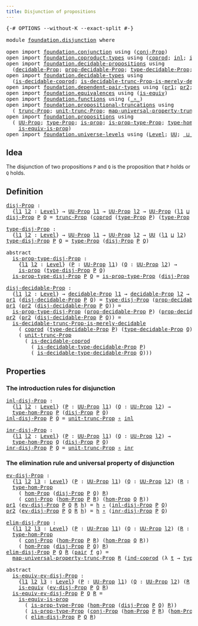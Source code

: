 ```yaml
---
title: Disjunction of propositions
---
```


<pre class="Agda"><a id="53" class="Symbol">{-#</a> <a id="57" class="Keyword">OPTIONS</a> <a id="65" class="Pragma">--without-K</a> <a id="77" class="Pragma">--exact-split</a> <a id="91" class="Symbol">#-}</a>

<a id="96" class="Keyword">module</a> <a id="103" href="foundation.disjunction.html" class="Module">foundation.disjunction</a> <a id="126" class="Keyword">where</a>

<a id="133" class="Keyword">open</a> <a id="138" class="Keyword">import</a> <a id="145" href="foundation.conjunction.html" class="Module">foundation.conjunction</a> <a id="168" class="Keyword">using</a> <a id="174" class="Symbol">(</a><a id="175" href="foundation.conjunction.html#706" class="Function">conj-Prop</a><a id="184" class="Symbol">)</a>
<a id="186" class="Keyword">open</a> <a id="191" class="Keyword">import</a> <a id="198" href="foundation.coproduct-types.html" class="Module">foundation.coproduct-types</a> <a id="225" class="Keyword">using</a> <a id="231" class="Symbol">(</a><a id="232" href="foundation.coproduct-types.html#1182" class="Datatype">coprod</a><a id="238" class="Symbol">;</a> <a id="240" href="foundation.coproduct-types.html#1253" class="InductiveConstructor">inl</a><a id="243" class="Symbol">;</a> <a id="245" href="foundation.coproduct-types.html#1276" class="InductiveConstructor">inr</a><a id="248" class="Symbol">;</a> <a id="250" href="foundation.coproduct-types.html#1298" class="Function">ind-coprod</a><a id="260" class="Symbol">)</a>
<a id="262" class="Keyword">open</a> <a id="267" class="Keyword">import</a> <a id="274" href="foundation.decidable-propositions.html" class="Module">foundation.decidable-propositions</a> <a id="308" class="Keyword">using</a>
  <a id="316" class="Symbol">(</a><a id="317" href="foundation.decidable-propositions.html#2032" class="Function">decidable-Prop</a><a id="331" class="Symbol">;</a> <a id="333" href="foundation.decidable-propositions.html#2181" class="Function">prop-decidable-Prop</a><a id="352" class="Symbol">;</a> <a id="354" href="foundation.decidable-propositions.html#2290" class="Function">type-decidable-Prop</a><a id="373" class="Symbol">;</a> <a id="375" href="foundation.decidable-propositions.html#2520" class="Function">is-decidable-type-decidable-Prop</a><a id="407" class="Symbol">)</a>
<a id="409" class="Keyword">open</a> <a id="414" class="Keyword">import</a> <a id="421" href="foundation.decidable-types.html" class="Module">foundation.decidable-types</a> <a id="448" class="Keyword">using</a>
  <a id="456" class="Symbol">(</a><a id="457" href="foundation.decidable-types.html#2966" class="Function">is-decidable-coprod</a><a id="476" class="Symbol">;</a> <a id="478" href="foundation.decidable-types.html#8486" class="Function">is-decidable-trunc-Prop-is-merely-decidable</a><a id="521" class="Symbol">)</a>
<a id="523" class="Keyword">open</a> <a id="528" class="Keyword">import</a> <a id="535" href="foundation.dependent-pair-types.html" class="Module">foundation.dependent-pair-types</a> <a id="567" class="Keyword">using</a> <a id="573" class="Symbol">(</a><a id="574" href="foundation-core.dependent-pair-types.html#605" class="Field">pr1</a><a id="577" class="Symbol">;</a> <a id="579" href="foundation-core.dependent-pair-types.html#617" class="Field">pr2</a><a id="582" class="Symbol">;</a> <a id="584" href="foundation-core.dependent-pair-types.html#588" class="InductiveConstructor">pair</a><a id="588" class="Symbol">)</a>
<a id="590" class="Keyword">open</a> <a id="595" class="Keyword">import</a> <a id="602" href="foundation.equivalences.html" class="Module">foundation.equivalences</a> <a id="626" class="Keyword">using</a> <a id="632" class="Symbol">(</a><a id="633" href="foundation-core.equivalences.html#1556" class="Function">is-equiv</a><a id="641" class="Symbol">)</a>
<a id="643" class="Keyword">open</a> <a id="648" class="Keyword">import</a> <a id="655" href="foundation.functions.html" class="Module">foundation.functions</a> <a id="676" class="Keyword">using</a> <a id="682" class="Symbol">(</a><a id="683" href="foundation-core.functions.html#420" class="Function Operator">_∘_</a><a id="686" class="Symbol">)</a>
<a id="688" class="Keyword">open</a> <a id="693" class="Keyword">import</a> <a id="700" href="foundation.propositional-truncations.html" class="Module">foundation.propositional-truncations</a> <a id="737" class="Keyword">using</a>
  <a id="745" class="Symbol">(</a> <a id="747" href="foundation.propositional-truncations.html#2546" class="Function">trunc-Prop</a><a id="757" class="Symbol">;</a> <a id="759" href="foundation.propositional-truncations.html#2132" class="Function">unit-trunc-Prop</a><a id="774" class="Symbol">;</a> <a id="776" href="foundation.propositional-truncations.html#5252" class="Function">map-universal-property-trunc-Prop</a><a id="809" class="Symbol">)</a>
<a id="811" class="Keyword">open</a> <a id="816" class="Keyword">import</a> <a id="823" href="foundation.propositions.html" class="Module">foundation.propositions</a> <a id="847" class="Keyword">using</a>
  <a id="855" class="Symbol">(</a> <a id="857" href="foundation-core.propositions.html#1393" class="Function">UU-Prop</a><a id="864" class="Symbol">;</a> <a id="866" href="foundation-core.propositions.html#1495" class="Function">type-Prop</a><a id="875" class="Symbol">;</a> <a id="877" href="foundation-core.propositions.html#1309" class="Function">is-prop</a><a id="884" class="Symbol">;</a> <a id="886" href="foundation-core.propositions.html#1562" class="Function">is-prop-type-Prop</a><a id="903" class="Symbol">;</a> <a id="905" href="foundation-core.propositions.html#8476" class="Function">type-hom-Prop</a><a id="918" class="Symbol">;</a> <a id="920" href="foundation-core.propositions.html#8796" class="Function">hom-Prop</a><a id="928" class="Symbol">;</a>
    <a id="934" href="foundation-core.propositions.html#3693" class="Function">is-equiv-is-prop</a><a id="950" class="Symbol">)</a>
<a id="952" class="Keyword">open</a> <a id="957" class="Keyword">import</a> <a id="964" href="foundation.universe-levels.html" class="Module">foundation.universe-levels</a> <a id="991" class="Keyword">using</a> <a id="997" class="Symbol">(</a><a id="998" href="Agda.Primitive.html#597" class="Postulate">Level</a><a id="1003" class="Symbol">;</a> <a id="1005" href="foundation-core.universe-levels.html#235" class="Primitive">UU</a><a id="1007" class="Symbol">;</a> <a id="1009" href="Agda.Primitive.html#810" class="Primitive Operator">_⊔_</a><a id="1012" class="Symbol">)</a>
</pre>
## Idea

The disjunction of two propositions `P` and `Q` is the proposition that `P` holds or `Q` holds.

## Definition

<pre class="Agda"><a id="disj-Prop"></a><a id="1148" href="foundation.disjunction.html#1148" class="Function">disj-Prop</a> <a id="1158" class="Symbol">:</a>
  <a id="1162" class="Symbol">{</a><a id="1163" href="foundation.disjunction.html#1163" class="Bound">l1</a> <a id="1166" href="foundation.disjunction.html#1166" class="Bound">l2</a> <a id="1169" class="Symbol">:</a> <a id="1171" href="Agda.Primitive.html#597" class="Postulate">Level</a><a id="1176" class="Symbol">}</a> <a id="1178" class="Symbol">→</a> <a id="1180" href="foundation-core.propositions.html#1393" class="Function">UU-Prop</a> <a id="1188" href="foundation.disjunction.html#1163" class="Bound">l1</a> <a id="1191" class="Symbol">→</a> <a id="1193" href="foundation-core.propositions.html#1393" class="Function">UU-Prop</a> <a id="1201" href="foundation.disjunction.html#1166" class="Bound">l2</a> <a id="1204" class="Symbol">→</a> <a id="1206" href="foundation-core.propositions.html#1393" class="Function">UU-Prop</a> <a id="1214" class="Symbol">(</a><a id="1215" href="foundation.disjunction.html#1163" class="Bound">l1</a> <a id="1218" href="Agda.Primitive.html#810" class="Primitive Operator">⊔</a> <a id="1220" href="foundation.disjunction.html#1166" class="Bound">l2</a><a id="1222" class="Symbol">)</a>
<a id="1224" href="foundation.disjunction.html#1148" class="Function">disj-Prop</a> <a id="1234" href="foundation.disjunction.html#1234" class="Bound">P</a> <a id="1236" href="foundation.disjunction.html#1236" class="Bound">Q</a> <a id="1238" class="Symbol">=</a> <a id="1240" href="foundation.propositional-truncations.html#2546" class="Function">trunc-Prop</a> <a id="1251" class="Symbol">(</a><a id="1252" href="foundation.coproduct-types.html#1182" class="Datatype">coprod</a> <a id="1259" class="Symbol">(</a><a id="1260" href="foundation-core.propositions.html#1495" class="Function">type-Prop</a> <a id="1270" href="foundation.disjunction.html#1234" class="Bound">P</a><a id="1271" class="Symbol">)</a> <a id="1273" class="Symbol">(</a><a id="1274" href="foundation-core.propositions.html#1495" class="Function">type-Prop</a> <a id="1284" href="foundation.disjunction.html#1236" class="Bound">Q</a><a id="1285" class="Symbol">))</a>

<a id="type-disj-Prop"></a><a id="1289" href="foundation.disjunction.html#1289" class="Function">type-disj-Prop</a> <a id="1304" class="Symbol">:</a>
  <a id="1308" class="Symbol">{</a><a id="1309" href="foundation.disjunction.html#1309" class="Bound">l1</a> <a id="1312" href="foundation.disjunction.html#1312" class="Bound">l2</a> <a id="1315" class="Symbol">:</a> <a id="1317" href="Agda.Primitive.html#597" class="Postulate">Level</a><a id="1322" class="Symbol">}</a> <a id="1324" class="Symbol">→</a> <a id="1326" href="foundation-core.propositions.html#1393" class="Function">UU-Prop</a> <a id="1334" href="foundation.disjunction.html#1309" class="Bound">l1</a> <a id="1337" class="Symbol">→</a> <a id="1339" href="foundation-core.propositions.html#1393" class="Function">UU-Prop</a> <a id="1347" href="foundation.disjunction.html#1312" class="Bound">l2</a> <a id="1350" class="Symbol">→</a> <a id="1352" href="foundation-core.universe-levels.html#235" class="Primitive">UU</a> <a id="1355" class="Symbol">(</a><a id="1356" href="foundation.disjunction.html#1309" class="Bound">l1</a> <a id="1359" href="Agda.Primitive.html#810" class="Primitive Operator">⊔</a> <a id="1361" href="foundation.disjunction.html#1312" class="Bound">l2</a><a id="1363" class="Symbol">)</a>
<a id="1365" href="foundation.disjunction.html#1289" class="Function">type-disj-Prop</a> <a id="1380" href="foundation.disjunction.html#1380" class="Bound">P</a> <a id="1382" href="foundation.disjunction.html#1382" class="Bound">Q</a> <a id="1384" class="Symbol">=</a> <a id="1386" href="foundation-core.propositions.html#1495" class="Function">type-Prop</a> <a id="1396" class="Symbol">(</a><a id="1397" href="foundation.disjunction.html#1148" class="Function">disj-Prop</a> <a id="1407" href="foundation.disjunction.html#1380" class="Bound">P</a> <a id="1409" href="foundation.disjunction.html#1382" class="Bound">Q</a><a id="1410" class="Symbol">)</a>

<a id="1413" class="Keyword">abstract</a>
  <a id="is-prop-type-disj-Prop"></a><a id="1424" href="foundation.disjunction.html#1424" class="Function">is-prop-type-disj-Prop</a> <a id="1447" class="Symbol">:</a>
    <a id="1453" class="Symbol">{</a><a id="1454" href="foundation.disjunction.html#1454" class="Bound">l1</a> <a id="1457" href="foundation.disjunction.html#1457" class="Bound">l2</a> <a id="1460" class="Symbol">:</a> <a id="1462" href="Agda.Primitive.html#597" class="Postulate">Level</a><a id="1467" class="Symbol">}</a> <a id="1469" class="Symbol">(</a><a id="1470" href="foundation.disjunction.html#1470" class="Bound">P</a> <a id="1472" class="Symbol">:</a> <a id="1474" href="foundation-core.propositions.html#1393" class="Function">UU-Prop</a> <a id="1482" href="foundation.disjunction.html#1454" class="Bound">l1</a><a id="1484" class="Symbol">)</a> <a id="1486" class="Symbol">(</a><a id="1487" href="foundation.disjunction.html#1487" class="Bound">Q</a> <a id="1489" class="Symbol">:</a> <a id="1491" href="foundation-core.propositions.html#1393" class="Function">UU-Prop</a> <a id="1499" href="foundation.disjunction.html#1457" class="Bound">l2</a><a id="1501" class="Symbol">)</a> <a id="1503" class="Symbol">→</a>
    <a id="1509" href="foundation-core.propositions.html#1309" class="Function">is-prop</a> <a id="1517" class="Symbol">(</a><a id="1518" href="foundation.disjunction.html#1289" class="Function">type-disj-Prop</a> <a id="1533" href="foundation.disjunction.html#1470" class="Bound">P</a> <a id="1535" href="foundation.disjunction.html#1487" class="Bound">Q</a><a id="1536" class="Symbol">)</a>
  <a id="1540" href="foundation.disjunction.html#1424" class="Function">is-prop-type-disj-Prop</a> <a id="1563" href="foundation.disjunction.html#1563" class="Bound">P</a> <a id="1565" href="foundation.disjunction.html#1565" class="Bound">Q</a> <a id="1567" class="Symbol">=</a> <a id="1569" href="foundation-core.propositions.html#1562" class="Function">is-prop-type-Prop</a> <a id="1587" class="Symbol">(</a><a id="1588" href="foundation.disjunction.html#1148" class="Function">disj-Prop</a> <a id="1598" href="foundation.disjunction.html#1563" class="Bound">P</a> <a id="1600" href="foundation.disjunction.html#1565" class="Bound">Q</a><a id="1601" class="Symbol">)</a>

<a id="disj-decidable-Prop"></a><a id="1604" href="foundation.disjunction.html#1604" class="Function">disj-decidable-Prop</a> <a id="1624" class="Symbol">:</a> 
  <a id="1629" class="Symbol">{</a><a id="1630" href="foundation.disjunction.html#1630" class="Bound">l1</a> <a id="1633" href="foundation.disjunction.html#1633" class="Bound">l2</a> <a id="1636" class="Symbol">:</a> <a id="1638" href="Agda.Primitive.html#597" class="Postulate">Level</a><a id="1643" class="Symbol">}</a> <a id="1645" class="Symbol">→</a> <a id="1647" href="foundation.decidable-propositions.html#2032" class="Function">decidable-Prop</a> <a id="1662" href="foundation.disjunction.html#1630" class="Bound">l1</a> <a id="1665" class="Symbol">→</a> <a id="1667" href="foundation.decidable-propositions.html#2032" class="Function">decidable-Prop</a> <a id="1682" href="foundation.disjunction.html#1633" class="Bound">l2</a> <a id="1685" class="Symbol">→</a> <a id="1687" href="foundation.decidable-propositions.html#2032" class="Function">decidable-Prop</a> <a id="1702" class="Symbol">(</a><a id="1703" href="foundation.disjunction.html#1630" class="Bound">l1</a> <a id="1706" href="Agda.Primitive.html#810" class="Primitive Operator">⊔</a> <a id="1708" href="foundation.disjunction.html#1633" class="Bound">l2</a><a id="1710" class="Symbol">)</a>
<a id="1712" href="foundation-core.dependent-pair-types.html#605" class="Field">pr1</a> <a id="1716" class="Symbol">(</a><a id="1717" href="foundation.disjunction.html#1604" class="Function">disj-decidable-Prop</a> <a id="1737" href="foundation.disjunction.html#1737" class="Bound">P</a> <a id="1739" href="foundation.disjunction.html#1739" class="Bound">Q</a><a id="1740" class="Symbol">)</a> <a id="1742" class="Symbol">=</a> <a id="1744" href="foundation.disjunction.html#1289" class="Function">type-disj-Prop</a> <a id="1759" class="Symbol">(</a><a id="1760" href="foundation.decidable-propositions.html#2181" class="Function">prop-decidable-Prop</a> <a id="1780" href="foundation.disjunction.html#1737" class="Bound">P</a><a id="1781" class="Symbol">)</a> <a id="1783" class="Symbol">(</a><a id="1784" href="foundation.decidable-propositions.html#2181" class="Function">prop-decidable-Prop</a> <a id="1804" href="foundation.disjunction.html#1739" class="Bound">Q</a><a id="1805" class="Symbol">)</a>
<a id="1807" href="foundation-core.dependent-pair-types.html#605" class="Field">pr1</a> <a id="1811" class="Symbol">(</a><a id="1812" href="foundation-core.dependent-pair-types.html#617" class="Field">pr2</a> <a id="1816" class="Symbol">(</a><a id="1817" href="foundation.disjunction.html#1604" class="Function">disj-decidable-Prop</a> <a id="1837" href="foundation.disjunction.html#1837" class="Bound">P</a> <a id="1839" href="foundation.disjunction.html#1839" class="Bound">Q</a><a id="1840" class="Symbol">))</a> <a id="1843" class="Symbol">=</a>
  <a id="1847" href="foundation.disjunction.html#1424" class="Function">is-prop-type-disj-Prop</a> <a id="1870" class="Symbol">(</a><a id="1871" href="foundation.decidable-propositions.html#2181" class="Function">prop-decidable-Prop</a> <a id="1891" href="foundation.disjunction.html#1837" class="Bound">P</a><a id="1892" class="Symbol">)</a> <a id="1894" class="Symbol">(</a><a id="1895" href="foundation.decidable-propositions.html#2181" class="Function">prop-decidable-Prop</a> <a id="1915" href="foundation.disjunction.html#1839" class="Bound">Q</a><a id="1916" class="Symbol">)</a>
<a id="1918" href="foundation-core.dependent-pair-types.html#617" class="Field">pr2</a> <a id="1922" class="Symbol">(</a><a id="1923" href="foundation-core.dependent-pair-types.html#617" class="Field">pr2</a> <a id="1927" class="Symbol">(</a><a id="1928" href="foundation.disjunction.html#1604" class="Function">disj-decidable-Prop</a> <a id="1948" href="foundation.disjunction.html#1948" class="Bound">P</a> <a id="1950" href="foundation.disjunction.html#1950" class="Bound">Q</a><a id="1951" class="Symbol">))</a> <a id="1954" class="Symbol">=</a>
  <a id="1958" href="foundation.decidable-types.html#8486" class="Function">is-decidable-trunc-Prop-is-merely-decidable</a>
    <a id="2006" class="Symbol">(</a> <a id="2008" href="foundation.coproduct-types.html#1182" class="Datatype">coprod</a> <a id="2015" class="Symbol">(</a><a id="2016" href="foundation.decidable-propositions.html#2290" class="Function">type-decidable-Prop</a> <a id="2036" href="foundation.disjunction.html#1948" class="Bound">P</a><a id="2037" class="Symbol">)</a> <a id="2039" class="Symbol">(</a><a id="2040" href="foundation.decidable-propositions.html#2290" class="Function">type-decidable-Prop</a> <a id="2060" href="foundation.disjunction.html#1950" class="Bound">Q</a><a id="2061" class="Symbol">))</a>
    <a id="2068" class="Symbol">(</a> <a id="2070" href="foundation.propositional-truncations.html#2132" class="Function">unit-trunc-Prop</a>
      <a id="2092" class="Symbol">(</a> <a id="2094" href="foundation.decidable-types.html#2966" class="Function">is-decidable-coprod</a>
        <a id="2122" class="Symbol">(</a> <a id="2124" href="foundation.decidable-propositions.html#2520" class="Function">is-decidable-type-decidable-Prop</a> <a id="2157" href="foundation.disjunction.html#1948" class="Bound">P</a><a id="2158" class="Symbol">)</a>
        <a id="2168" class="Symbol">(</a> <a id="2170" href="foundation.decidable-propositions.html#2520" class="Function">is-decidable-type-decidable-Prop</a> <a id="2203" href="foundation.disjunction.html#1950" class="Bound">Q</a><a id="2204" class="Symbol">)))</a>
</pre>
## Properties

### The introduction rules for disjunction

<pre class="Agda"><a id="inl-disj-Prop"></a><a id="2280" href="foundation.disjunction.html#2280" class="Function">inl-disj-Prop</a> <a id="2294" class="Symbol">:</a>
  <a id="2298" class="Symbol">{</a><a id="2299" href="foundation.disjunction.html#2299" class="Bound">l1</a> <a id="2302" href="foundation.disjunction.html#2302" class="Bound">l2</a> <a id="2305" class="Symbol">:</a> <a id="2307" href="Agda.Primitive.html#597" class="Postulate">Level</a><a id="2312" class="Symbol">}</a> <a id="2314" class="Symbol">(</a><a id="2315" href="foundation.disjunction.html#2315" class="Bound">P</a> <a id="2317" class="Symbol">:</a> <a id="2319" href="foundation-core.propositions.html#1393" class="Function">UU-Prop</a> <a id="2327" href="foundation.disjunction.html#2299" class="Bound">l1</a><a id="2329" class="Symbol">)</a> <a id="2331" class="Symbol">(</a><a id="2332" href="foundation.disjunction.html#2332" class="Bound">Q</a> <a id="2334" class="Symbol">:</a> <a id="2336" href="foundation-core.propositions.html#1393" class="Function">UU-Prop</a> <a id="2344" href="foundation.disjunction.html#2302" class="Bound">l2</a><a id="2346" class="Symbol">)</a> <a id="2348" class="Symbol">→</a>
  <a id="2352" href="foundation-core.propositions.html#8476" class="Function">type-hom-Prop</a> <a id="2366" href="foundation.disjunction.html#2315" class="Bound">P</a> <a id="2368" class="Symbol">(</a><a id="2369" href="foundation.disjunction.html#1148" class="Function">disj-Prop</a> <a id="2379" href="foundation.disjunction.html#2315" class="Bound">P</a> <a id="2381" href="foundation.disjunction.html#2332" class="Bound">Q</a><a id="2382" class="Symbol">)</a>
<a id="2384" href="foundation.disjunction.html#2280" class="Function">inl-disj-Prop</a> <a id="2398" href="foundation.disjunction.html#2398" class="Bound">P</a> <a id="2400" href="foundation.disjunction.html#2400" class="Bound">Q</a> <a id="2402" class="Symbol">=</a> <a id="2404" href="foundation.propositional-truncations.html#2132" class="Function">unit-trunc-Prop</a> <a id="2420" href="foundation-core.functions.html#420" class="Function Operator">∘</a> <a id="2422" href="foundation.coproduct-types.html#1253" class="InductiveConstructor">inl</a>

<a id="inr-disj-Prop"></a><a id="2427" href="foundation.disjunction.html#2427" class="Function">inr-disj-Prop</a> <a id="2441" class="Symbol">:</a>
  <a id="2445" class="Symbol">{</a><a id="2446" href="foundation.disjunction.html#2446" class="Bound">l1</a> <a id="2449" href="foundation.disjunction.html#2449" class="Bound">l2</a> <a id="2452" class="Symbol">:</a> <a id="2454" href="Agda.Primitive.html#597" class="Postulate">Level</a><a id="2459" class="Symbol">}</a> <a id="2461" class="Symbol">(</a><a id="2462" href="foundation.disjunction.html#2462" class="Bound">P</a> <a id="2464" class="Symbol">:</a> <a id="2466" href="foundation-core.propositions.html#1393" class="Function">UU-Prop</a> <a id="2474" href="foundation.disjunction.html#2446" class="Bound">l1</a><a id="2476" class="Symbol">)</a> <a id="2478" class="Symbol">(</a><a id="2479" href="foundation.disjunction.html#2479" class="Bound">Q</a> <a id="2481" class="Symbol">:</a> <a id="2483" href="foundation-core.propositions.html#1393" class="Function">UU-Prop</a> <a id="2491" href="foundation.disjunction.html#2449" class="Bound">l2</a><a id="2493" class="Symbol">)</a> <a id="2495" class="Symbol">→</a>
  <a id="2499" href="foundation-core.propositions.html#8476" class="Function">type-hom-Prop</a> <a id="2513" href="foundation.disjunction.html#2479" class="Bound">Q</a> <a id="2515" class="Symbol">(</a><a id="2516" href="foundation.disjunction.html#1148" class="Function">disj-Prop</a> <a id="2526" href="foundation.disjunction.html#2462" class="Bound">P</a> <a id="2528" href="foundation.disjunction.html#2479" class="Bound">Q</a><a id="2529" class="Symbol">)</a>
<a id="2531" href="foundation.disjunction.html#2427" class="Function">inr-disj-Prop</a> <a id="2545" href="foundation.disjunction.html#2545" class="Bound">P</a> <a id="2547" href="foundation.disjunction.html#2547" class="Bound">Q</a> <a id="2549" class="Symbol">=</a> <a id="2551" href="foundation.propositional-truncations.html#2132" class="Function">unit-trunc-Prop</a> <a id="2567" href="foundation-core.functions.html#420" class="Function Operator">∘</a> <a id="2569" href="foundation.coproduct-types.html#1276" class="InductiveConstructor">inr</a>
</pre>
### The elimination rule and universal property of disjunction

<pre class="Agda"><a id="ev-disj-Prop"></a><a id="2650" href="foundation.disjunction.html#2650" class="Function">ev-disj-Prop</a> <a id="2663" class="Symbol">:</a>
  <a id="2667" class="Symbol">{</a><a id="2668" href="foundation.disjunction.html#2668" class="Bound">l1</a> <a id="2671" href="foundation.disjunction.html#2671" class="Bound">l2</a> <a id="2674" href="foundation.disjunction.html#2674" class="Bound">l3</a> <a id="2677" class="Symbol">:</a> <a id="2679" href="Agda.Primitive.html#597" class="Postulate">Level</a><a id="2684" class="Symbol">}</a> <a id="2686" class="Symbol">(</a><a id="2687" href="foundation.disjunction.html#2687" class="Bound">P</a> <a id="2689" class="Symbol">:</a> <a id="2691" href="foundation-core.propositions.html#1393" class="Function">UU-Prop</a> <a id="2699" href="foundation.disjunction.html#2668" class="Bound">l1</a><a id="2701" class="Symbol">)</a> <a id="2703" class="Symbol">(</a><a id="2704" href="foundation.disjunction.html#2704" class="Bound">Q</a> <a id="2706" class="Symbol">:</a> <a id="2708" href="foundation-core.propositions.html#1393" class="Function">UU-Prop</a> <a id="2716" href="foundation.disjunction.html#2671" class="Bound">l2</a><a id="2718" class="Symbol">)</a> <a id="2720" class="Symbol">(</a><a id="2721" href="foundation.disjunction.html#2721" class="Bound">R</a> <a id="2723" class="Symbol">:</a> <a id="2725" href="foundation-core.propositions.html#1393" class="Function">UU-Prop</a> <a id="2733" href="foundation.disjunction.html#2674" class="Bound">l3</a><a id="2735" class="Symbol">)</a> <a id="2737" class="Symbol">→</a>
  <a id="2741" href="foundation-core.propositions.html#8476" class="Function">type-hom-Prop</a>
    <a id="2759" class="Symbol">(</a> <a id="2761" href="foundation-core.propositions.html#8796" class="Function">hom-Prop</a> <a id="2770" class="Symbol">(</a><a id="2771" href="foundation.disjunction.html#1148" class="Function">disj-Prop</a> <a id="2781" href="foundation.disjunction.html#2687" class="Bound">P</a> <a id="2783" href="foundation.disjunction.html#2704" class="Bound">Q</a><a id="2784" class="Symbol">)</a> <a id="2786" href="foundation.disjunction.html#2721" class="Bound">R</a><a id="2787" class="Symbol">)</a>
    <a id="2793" class="Symbol">(</a> <a id="2795" href="foundation.conjunction.html#706" class="Function">conj-Prop</a> <a id="2805" class="Symbol">(</a><a id="2806" href="foundation-core.propositions.html#8796" class="Function">hom-Prop</a> <a id="2815" href="foundation.disjunction.html#2687" class="Bound">P</a> <a id="2817" href="foundation.disjunction.html#2721" class="Bound">R</a><a id="2818" class="Symbol">)</a> <a id="2820" class="Symbol">(</a><a id="2821" href="foundation-core.propositions.html#8796" class="Function">hom-Prop</a> <a id="2830" href="foundation.disjunction.html#2704" class="Bound">Q</a> <a id="2832" href="foundation.disjunction.html#2721" class="Bound">R</a><a id="2833" class="Symbol">))</a>
<a id="2836" href="foundation-core.dependent-pair-types.html#605" class="Field">pr1</a> <a id="2840" class="Symbol">(</a><a id="2841" href="foundation.disjunction.html#2650" class="Function">ev-disj-Prop</a> <a id="2854" href="foundation.disjunction.html#2854" class="Bound">P</a> <a id="2856" href="foundation.disjunction.html#2856" class="Bound">Q</a> <a id="2858" href="foundation.disjunction.html#2858" class="Bound">R</a> <a id="2860" href="foundation.disjunction.html#2860" class="Bound">h</a><a id="2861" class="Symbol">)</a> <a id="2863" class="Symbol">=</a> <a id="2865" href="foundation.disjunction.html#2860" class="Bound">h</a> <a id="2867" href="foundation-core.functions.html#420" class="Function Operator">∘</a> <a id="2869" class="Symbol">(</a><a id="2870" href="foundation.disjunction.html#2280" class="Function">inl-disj-Prop</a> <a id="2884" href="foundation.disjunction.html#2854" class="Bound">P</a> <a id="2886" href="foundation.disjunction.html#2856" class="Bound">Q</a><a id="2887" class="Symbol">)</a>
<a id="2889" href="foundation-core.dependent-pair-types.html#617" class="Field">pr2</a> <a id="2893" class="Symbol">(</a><a id="2894" href="foundation.disjunction.html#2650" class="Function">ev-disj-Prop</a> <a id="2907" href="foundation.disjunction.html#2907" class="Bound">P</a> <a id="2909" href="foundation.disjunction.html#2909" class="Bound">Q</a> <a id="2911" href="foundation.disjunction.html#2911" class="Bound">R</a> <a id="2913" href="foundation.disjunction.html#2913" class="Bound">h</a><a id="2914" class="Symbol">)</a> <a id="2916" class="Symbol">=</a> <a id="2918" href="foundation.disjunction.html#2913" class="Bound">h</a> <a id="2920" href="foundation-core.functions.html#420" class="Function Operator">∘</a> <a id="2922" class="Symbol">(</a><a id="2923" href="foundation.disjunction.html#2427" class="Function">inr-disj-Prop</a> <a id="2937" href="foundation.disjunction.html#2907" class="Bound">P</a> <a id="2939" href="foundation.disjunction.html#2909" class="Bound">Q</a><a id="2940" class="Symbol">)</a>

<a id="elim-disj-Prop"></a><a id="2943" href="foundation.disjunction.html#2943" class="Function">elim-disj-Prop</a> <a id="2958" class="Symbol">:</a>
  <a id="2962" class="Symbol">{</a><a id="2963" href="foundation.disjunction.html#2963" class="Bound">l1</a> <a id="2966" href="foundation.disjunction.html#2966" class="Bound">l2</a> <a id="2969" href="foundation.disjunction.html#2969" class="Bound">l3</a> <a id="2972" class="Symbol">:</a> <a id="2974" href="Agda.Primitive.html#597" class="Postulate">Level</a><a id="2979" class="Symbol">}</a> <a id="2981" class="Symbol">(</a><a id="2982" href="foundation.disjunction.html#2982" class="Bound">P</a> <a id="2984" class="Symbol">:</a> <a id="2986" href="foundation-core.propositions.html#1393" class="Function">UU-Prop</a> <a id="2994" href="foundation.disjunction.html#2963" class="Bound">l1</a><a id="2996" class="Symbol">)</a> <a id="2998" class="Symbol">(</a><a id="2999" href="foundation.disjunction.html#2999" class="Bound">Q</a> <a id="3001" class="Symbol">:</a> <a id="3003" href="foundation-core.propositions.html#1393" class="Function">UU-Prop</a> <a id="3011" href="foundation.disjunction.html#2966" class="Bound">l2</a><a id="3013" class="Symbol">)</a> <a id="3015" class="Symbol">(</a><a id="3016" href="foundation.disjunction.html#3016" class="Bound">R</a> <a id="3018" class="Symbol">:</a> <a id="3020" href="foundation-core.propositions.html#1393" class="Function">UU-Prop</a> <a id="3028" href="foundation.disjunction.html#2969" class="Bound">l3</a><a id="3030" class="Symbol">)</a> <a id="3032" class="Symbol">→</a>
  <a id="3036" href="foundation-core.propositions.html#8476" class="Function">type-hom-Prop</a>
    <a id="3054" class="Symbol">(</a> <a id="3056" href="foundation.conjunction.html#706" class="Function">conj-Prop</a> <a id="3066" class="Symbol">(</a><a id="3067" href="foundation-core.propositions.html#8796" class="Function">hom-Prop</a> <a id="3076" href="foundation.disjunction.html#2982" class="Bound">P</a> <a id="3078" href="foundation.disjunction.html#3016" class="Bound">R</a><a id="3079" class="Symbol">)</a> <a id="3081" class="Symbol">(</a><a id="3082" href="foundation-core.propositions.html#8796" class="Function">hom-Prop</a> <a id="3091" href="foundation.disjunction.html#2999" class="Bound">Q</a> <a id="3093" href="foundation.disjunction.html#3016" class="Bound">R</a><a id="3094" class="Symbol">))</a>
    <a id="3101" class="Symbol">(</a> <a id="3103" href="foundation-core.propositions.html#8796" class="Function">hom-Prop</a> <a id="3112" class="Symbol">(</a><a id="3113" href="foundation.disjunction.html#1148" class="Function">disj-Prop</a> <a id="3123" href="foundation.disjunction.html#2982" class="Bound">P</a> <a id="3125" href="foundation.disjunction.html#2999" class="Bound">Q</a><a id="3126" class="Symbol">)</a> <a id="3128" href="foundation.disjunction.html#3016" class="Bound">R</a><a id="3129" class="Symbol">)</a>
<a id="3131" href="foundation.disjunction.html#2943" class="Function">elim-disj-Prop</a> <a id="3146" href="foundation.disjunction.html#3146" class="Bound">P</a> <a id="3148" href="foundation.disjunction.html#3148" class="Bound">Q</a> <a id="3150" href="foundation.disjunction.html#3150" class="Bound">R</a> <a id="3152" class="Symbol">(</a><a id="3153" href="foundation-core.dependent-pair-types.html#588" class="InductiveConstructor">pair</a> <a id="3158" href="foundation.disjunction.html#3158" class="Bound">f</a> <a id="3160" href="foundation.disjunction.html#3160" class="Bound">g</a><a id="3161" class="Symbol">)</a> <a id="3163" class="Symbol">=</a>
  <a id="3167" href="foundation.propositional-truncations.html#5252" class="Function">map-universal-property-trunc-Prop</a> <a id="3201" href="foundation.disjunction.html#3150" class="Bound">R</a> <a id="3203" class="Symbol">(</a><a id="3204" href="foundation.coproduct-types.html#1298" class="Function">ind-coprod</a> <a id="3215" class="Symbol">(λ</a> <a id="3218" href="foundation.disjunction.html#3218" class="Bound">t</a> <a id="3220" class="Symbol">→</a> <a id="3222" href="foundation-core.propositions.html#1495" class="Function">type-Prop</a> <a id="3232" href="foundation.disjunction.html#3150" class="Bound">R</a><a id="3233" class="Symbol">)</a> <a id="3235" href="foundation.disjunction.html#3158" class="Bound">f</a> <a id="3237" href="foundation.disjunction.html#3160" class="Bound">g</a><a id="3238" class="Symbol">)</a>

<a id="3241" class="Keyword">abstract</a>
  <a id="is-equiv-ev-disj-Prop"></a><a id="3252" href="foundation.disjunction.html#3252" class="Function">is-equiv-ev-disj-Prop</a> <a id="3274" class="Symbol">:</a>
    <a id="3280" class="Symbol">{</a><a id="3281" href="foundation.disjunction.html#3281" class="Bound">l1</a> <a id="3284" href="foundation.disjunction.html#3284" class="Bound">l2</a> <a id="3287" href="foundation.disjunction.html#3287" class="Bound">l3</a> <a id="3290" class="Symbol">:</a> <a id="3292" href="Agda.Primitive.html#597" class="Postulate">Level</a><a id="3297" class="Symbol">}</a> <a id="3299" class="Symbol">(</a><a id="3300" href="foundation.disjunction.html#3300" class="Bound">P</a> <a id="3302" class="Symbol">:</a> <a id="3304" href="foundation-core.propositions.html#1393" class="Function">UU-Prop</a> <a id="3312" href="foundation.disjunction.html#3281" class="Bound">l1</a><a id="3314" class="Symbol">)</a> <a id="3316" class="Symbol">(</a><a id="3317" href="foundation.disjunction.html#3317" class="Bound">Q</a> <a id="3319" class="Symbol">:</a> <a id="3321" href="foundation-core.propositions.html#1393" class="Function">UU-Prop</a> <a id="3329" href="foundation.disjunction.html#3284" class="Bound">l2</a><a id="3331" class="Symbol">)</a> <a id="3333" class="Symbol">(</a><a id="3334" href="foundation.disjunction.html#3334" class="Bound">R</a> <a id="3336" class="Symbol">:</a> <a id="3338" href="foundation-core.propositions.html#1393" class="Function">UU-Prop</a> <a id="3346" href="foundation.disjunction.html#3287" class="Bound">l3</a><a id="3348" class="Symbol">)</a> <a id="3350" class="Symbol">→</a>
    <a id="3356" href="foundation-core.equivalences.html#1556" class="Function">is-equiv</a> <a id="3365" class="Symbol">(</a><a id="3366" href="foundation.disjunction.html#2650" class="Function">ev-disj-Prop</a> <a id="3379" href="foundation.disjunction.html#3300" class="Bound">P</a> <a id="3381" href="foundation.disjunction.html#3317" class="Bound">Q</a> <a id="3383" href="foundation.disjunction.html#3334" class="Bound">R</a><a id="3384" class="Symbol">)</a>
  <a id="3388" href="foundation.disjunction.html#3252" class="Function">is-equiv-ev-disj-Prop</a> <a id="3410" href="foundation.disjunction.html#3410" class="Bound">P</a> <a id="3412" href="foundation.disjunction.html#3412" class="Bound">Q</a> <a id="3414" href="foundation.disjunction.html#3414" class="Bound">R</a> <a id="3416" class="Symbol">=</a>
    <a id="3422" href="foundation-core.propositions.html#3693" class="Function">is-equiv-is-prop</a>
      <a id="3445" class="Symbol">(</a> <a id="3447" href="foundation-core.propositions.html#1562" class="Function">is-prop-type-Prop</a> <a id="3465" class="Symbol">(</a><a id="3466" href="foundation-core.propositions.html#8796" class="Function">hom-Prop</a> <a id="3475" class="Symbol">(</a><a id="3476" href="foundation.disjunction.html#1148" class="Function">disj-Prop</a> <a id="3486" href="foundation.disjunction.html#3410" class="Bound">P</a> <a id="3488" href="foundation.disjunction.html#3412" class="Bound">Q</a><a id="3489" class="Symbol">)</a> <a id="3491" href="foundation.disjunction.html#3414" class="Bound">R</a><a id="3492" class="Symbol">))</a>
      <a id="3501" class="Symbol">(</a> <a id="3503" href="foundation-core.propositions.html#1562" class="Function">is-prop-type-Prop</a> <a id="3521" class="Symbol">(</a><a id="3522" href="foundation.conjunction.html#706" class="Function">conj-Prop</a> <a id="3532" class="Symbol">(</a><a id="3533" href="foundation-core.propositions.html#8796" class="Function">hom-Prop</a> <a id="3542" href="foundation.disjunction.html#3410" class="Bound">P</a> <a id="3544" href="foundation.disjunction.html#3414" class="Bound">R</a><a id="3545" class="Symbol">)</a> <a id="3547" class="Symbol">(</a><a id="3548" href="foundation-core.propositions.html#8796" class="Function">hom-Prop</a> <a id="3557" href="foundation.disjunction.html#3412" class="Bound">Q</a> <a id="3559" href="foundation.disjunction.html#3414" class="Bound">R</a><a id="3560" class="Symbol">)))</a>
      <a id="3570" class="Symbol">(</a> <a id="3572" href="foundation.disjunction.html#2943" class="Function">elim-disj-Prop</a> <a id="3587" href="foundation.disjunction.html#3410" class="Bound">P</a> <a id="3589" href="foundation.disjunction.html#3412" class="Bound">Q</a> <a id="3591" href="foundation.disjunction.html#3414" class="Bound">R</a><a id="3592" class="Symbol">)</a>
</pre>